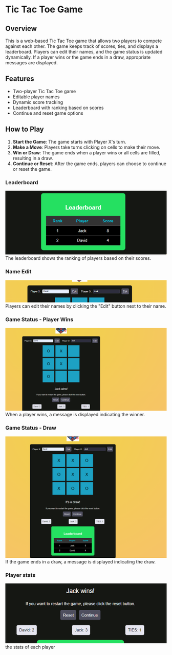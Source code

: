 # Tic Tac Toe Game

## Overview
This is a web-based Tic Tac Toe game that allows two players to compete against each other. The game keeps track of scores, ties, and displays a leaderboard. Players can edit their names, and the game status is updated dynamically. If a player wins or the game ends in a draw, appropriate messages are displayed.

## Features
- Two-player Tic Tac Toe game
- Editable player names
- Dynamic score tracking
- Leaderboard with ranking based on scores
- Continue and reset game options

## How to Play
1. **Start the Game**: The game starts with Player X's turn.
2. **Make a Move**: Players take turns clicking on cells to make their move.
3. **Win or Draw**: The game ends when a player wins or all cells are filled, resulting in a draw.
4. **Continue or Reset**: After the game ends, players can choose to continue or reset the game.

### Leaderboard
![Leaderboard](./A3_screenshot/LeaderBoard.png)
The leaderboard shows the ranking of players based on their scores.


### Name Edit
![Name Edit](./A3_screenshot/nameEdit.png)
Players can edit their names by clicking the "Edit" button next to their name.

### Game Status - Player Wins
![Winner](./A3_screenshot/winner.png)
When a player wins, a message is displayed indicating the winner.

### Game Status - Draw
![Tie Game](./A3_screenshot/tieGame.png)
If the game ends in a draw, a message is displayed indicating the draw.

### Player stats 
![Stats](./A3_screenshot/status.png)
the stats of each player

